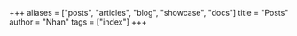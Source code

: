 +++
aliases = ["posts", "articles", "blog", "showcase", "docs"]
title = "Posts"
author = "Nhan"
tags = ["index"]
+++
